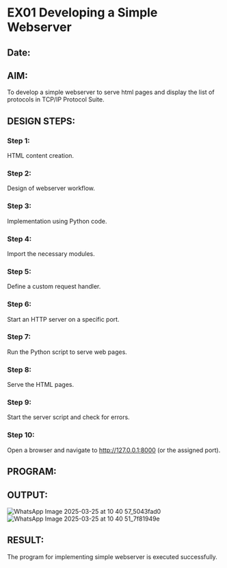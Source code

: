 # EX01 Developing a Simple Webserver
## Date:

## AIM:
To develop a simple webserver to serve html pages and display the list of protocols in TCP/IP Protocol Suite.

## DESIGN STEPS:
### Step 1: 
HTML content creation.

### Step 2:
Design of webserver workflow.

### Step 3:
Implementation using Python code.

### Step 4:
Import the necessary modules.

### Step 5:
Define a custom request handler.

### Step 6:
Start an HTTP server on a specific port.

### Step 7:
Run the Python script to serve web pages.

### Step 8:
Serve the HTML pages.

### Step 9:
Start the server script and check for errors.

### Step 10:
Open a browser and navigate to http://127.0.0.1:8000 (or the assigned port).

## PROGRAM:


## OUTPUT:
![WhatsApp Image 2025-03-25 at 10 40 57_5043fad0](https://github.com/user-attachments/assets/7ce43404-52b1-490a-8e3a-8eace67c73dc)
![WhatsApp Image 2025-03-25 at 10 40 51_7f81949e](https://github.com/user-attachments/assets/c326dfc5-bf7c-4cfe-8430-d0c5498cffc7)


## RESULT:
The program for implementing simple webserver is executed successfully.
